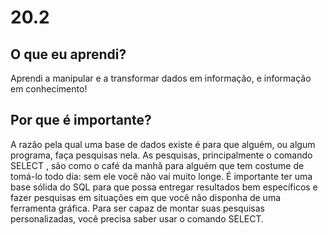 # 20.2

## O que eu aprendi?
Aprendi a manipular e a transformar dados em informação, e informação em conhecimento! 

## Por que é importante?
A razão pela qual uma base de dados existe é para que alguém, ou algum programa, faça pesquisas nela. As pesquisas, principalmente o comando SELECT , são como o café da manhã para alguém que tem costume de tomá-lo todo dia: sem ele você não vai muito longe.
É importante ter uma base sólida do SQL para que possa entregar resultados bem específicos e fazer pesquisas em situações em que você não disponha de uma ferramenta gráfica.
Para ser capaz de montar suas pesquisas personalizadas, você precisa saber usar o comando SELECT.
